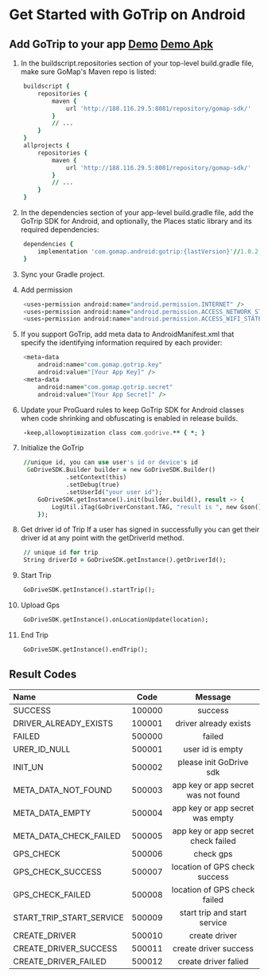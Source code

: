 # Get Started with GoTrip on Android
## Add GoTrip to your app <a href="https://github.com/gomapae/GoTripSdkDemo">Demo</a>   <a href="https://github.com/gomapae/GoTripSdkDemo/blob/master/go_trip_app_debug.apk">Demo Apk</a>
1. In the buildscript.repositories section of your top-level build.gradle file, make sure GoMap's Maven repo is listed:
```fortran
    buildscript {
        repositories {
            maven {
                url 'http://188.116.29.5:8081/repository/gomap-sdk/'
            }
            // ...
        }
    }
    allprojects {
        repositories {
            maven {
                url 'http://188.116.29.5:8081/repository/gomap-sdk/'
            }
            // ...
        }
    }
```

2. In the dependencies section of your app-level build.gradle file, add the GoTrip SDK for Android, and optionally, the Places static library and its required dependencies:
```fortran
    dependencies {
        implementation 'com.gomap.android:gotrip:{lastVersion}'//1.0.2
    }
```

3. Sync your Gradle project.

4. Add permission
```fortran
    <uses-permission android:name="android.permission.INTERNET" />
    <uses-permission android:name="android.permission.ACCESS_NETWORK_STATE" />
    <uses-permission android:name="android.permission.ACCESS_WIFI_STATE" />
```

5. If you support GoTrip, add meta data to AndroidManifest.xml that specify the identifying information required by each provider:
```fortran
    <meta-data
        android:name="com.gomap.gotrip.key"
        android:value="[Your App Key]" />
    <meta-data
        android:name="com.gomap.gotrip.secret"
        android:value="[Your App Secret]" />
```

6. Update your ProGuard rules to keep GoTrip SDK for Android classes when code shrinking and obfuscating is enabled in release builds.
```fortran
    -keep,allowoptimization class com.godrive.** { *; }
```

7. Initialize the GoTrip
```fortran
    //unique id, you can use user's id or device's id
     GoDriveSDK.Builder builder = new GoDriveSDK.Builder()
                .setContext(this)
                .setDebug(true)
                .setUserId("your user id");
        GoDriveSDK.getInstance().init(builder.build(), result -> {
            LogUtil.iTag(GoDriverConstant.TAG, "result is ", new Gson().toJson(result));
        });
```

8. Get driver id of Trip
If a user has signed in successfully you can get their driver id at any point with the getDriverId method.
```fortran
    // unique id for trip
    String driverId = GoDriveSDK.getInstance().getDriverId();
```

9. Start Trip
```fortran
    GoDriveSDK.getInstance().startTrip();
```

10. Upload Gps
```fortran
    GoDriveSDK.getInstance().onLocationUpdate(location);
```

11. End Trip
```fortran
    GoDriveSDK.getInstance().endTrip();
```

## Result Codes
Name| Code | Message
:-------------| :----------------: | :-----------------:
SUCCESS | 100000 | success 
DRIVER_ALREADY_EXISTS | 100001 | driver already exists 
FAILED | 500000 | failed 
URER_ID_NULL | 500001 | user id is empty 
INIT_UN | 500002 | please init GoDrive sdk 
META_DATA_NOT_FOUND | 500003 | app key or app secret was not found 
META_DATA_EMPTY | 500004 | app key or app secret was empty 
META_DATA_CHECK_FAILED | 500005 | app key or app secret check failed 
GPS_CHECK | 500006 | check gps 
GPS_CHECK_SUCCESS | 500007 | location of GPS check success 
GPS_CHECK_FAILED | 500008 | location of GPS check failed 
START_TRIP_START_SERVICE | 500009 | start trip and start service 
CREATE_DRIVER | 500010 | create driver 
CREATE_DRIVER_SUCCESS | 500011 | create driver success 
CREATE_DRIVER_FAILED | 500012 | create driver falied
